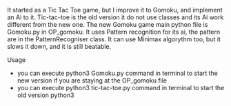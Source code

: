It started as a Tic Tac Toe game, but I improve it to Gomoku, and implement an Ai to it.
Tic-tac-toe is the old version it do not use classes and its Ai work different from the new one.
The new Gomoku game main python file is Gomoku.py in OP_gomoku. It uses Pattern recognition for its ai, the pattern are in the PatternRecogniser class.
It can use Minimax algorythm too, but it slows it down, and it is still beatable.

Usage

- you can execute python3 Gomoku.py command in terminal to start the new version if you are staying at the OP_gomoku file
- you can execute python3 tic-tac-toe.py command in terminal to start the old version python3